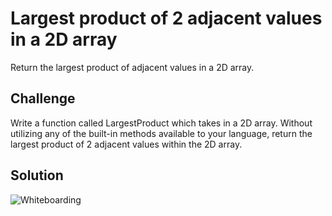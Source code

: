 # Largest product of 2 adjacent values in a 2D array
Return the largest product of adjacent values in a 2D array.

## Challenge
Write a function called LargestProduct which takes in a 2D array. Without utilizing any of the built-in methods available to your language, return the largest product of 2 adjacent values within the 2D array.

## Solution
![Whiteboarding](https://github.com/katcosgrove/data-structures-and-algorithms/blob/largest-array/assets/largest-array.jpg)

